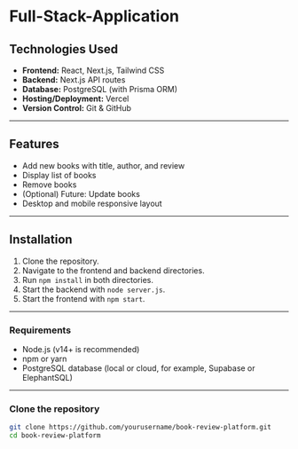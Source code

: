# Full-Stack-Application

## Technologies Used
- **Frontend:** React, Next.js, Tailwind CSS
- **Backend:** Next.js API routes
- **Database:** PostgreSQL (with Prisma ORM)
- **Hosting/Deployment:** Vercel
- **Version Control:** Git & GitHub

---

## Features
- Add new books with title, author, and review
- Display list of books
- Remove books
- (Optional) Future: Update books
- Desktop and mobile responsive layout

---

## Installation
1. Clone the repository.
2. Navigate to the frontend and backend directories.
3. Run `npm install` in both directories.
4. Start the backend with `node server.js`.
5. Start the frontend with `npm start`.

--- 

### Requirements
- Node.js (v14+ is recommended)
- npm or yarn
- PostgreSQL database (local or cloud, for example, Supabase or ElephantSQL)

---

### Clone the repository
```bash
git clone https://github.com/yourusername/book-review-platform.git
cd book-review-platform
